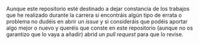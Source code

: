 Aunque este repositorio esté destinado a dejar constancia de los trabajos que he realizado durante la carrera si encontráis algún tipo de
errata o problema no dudéis en abrir un *issue* y si consideráis que podéis aportar algo mejor o nuevo y queréis que conste en este repositorio
(aunque no os garantizo que lo vaya a añadir) abrid un *pull request* para que lo revise.
